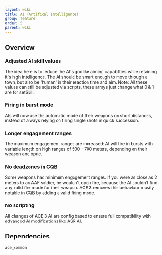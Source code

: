 ```yaml
---
layout: wiki
title: AI (Artifical Intelligence)
group: feature
order: 5
parent: wiki
---
```


## Overview

### Adjusted AI skill values
The idea here is to reduce the AI's godlike aiming capabilties while retaining it's high intelligence. The AI should be smart enough to move through a town, but also be 'human' in their reaction time and aim.
Note: All these values can still be adjusted via scripts, these arrays just change what 0 & 1 are for setSkill.

### Firing in burst mode
AIs will now use the automatic mode of their weapons on short distances, instead of always relying on firing single shots in quick succession.

### Longer engagement ranges
The maximum engagement ranges are increased: AI will fire in bursts with variable length on high ranges of 500 - 700 meters, depending on their weapon and optic.

### No deadzones in CQB
Some weapons had minimum engagement ranges. If you were as close as 2 meters to an AAF soldier, he wouldn't open fire, because the AI couldn't find any valid fire mode for their weapon. ACE 3 removes this behaviour mostly notable in CQB by adding a valid firing mode.

### No scripting
All changes of ACE 3 AI are config based to ensure full compatibility with advanced AI modifications like ASR AI.


## Dependencies

`ace_common`
